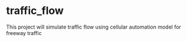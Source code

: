 # traffic_flow
This project will simulate traffic flow using cellular automation model for freeway traffic
